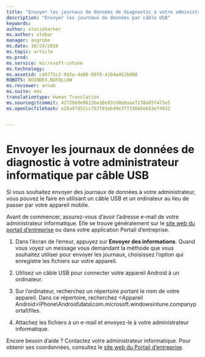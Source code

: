 ```yaml
---
title: "Envoyer les journaux de données de diagnostic à votre administrateur informatique par câble USB | Microsoft Intune"
description: "Envoyer les journaux de données par câble USB"
keywords: 
author: staciebarker
ms.author: stabar
manager: angrobe
ms.date: 10/24/2016
ms.topic: article
ms.prod: 
ms.service: microsoft-intune
ms.technology: 
ms.assetid: c46775c2-9d2a-4a88-89f0-4104a462b898
ROBOTS: NOINDEX,NOFOLLOW
ms.reviewer: arnab
ms.suite: ems
translationtype: Human Translation
ms.sourcegitcommit: 42720b0e0613be10e83cb0e8aae7170a85f473e5
ms.openlocfilehash: e26a97d52cc753f83eb49e3f733668eb83ef4932


---
```



# Envoyer les journaux de données de diagnostic à votre administrateur informatique par câble USB

Si vous souhaitez envoyer des journaux de données à votre administrateur, vous pouvez le faire en utilisant un câble USB et un ordinateur au lieu de passer par votre appareil mobile.

 Avant de commencer, assurez-vous d’avoir l’adresse e-mail de votre administrateur informatique. Elle se trouve généralement sur le [site web du portail d’entreprise](http://portal.manage.microsoft.com) ou dans votre application Portail d’entreprise.

1.  Dans l’écran de l’erreur, appuyez sur **Envoyer des informations**. Quand vous voyez un message vous demandant la méthode que vous souhaitez utiliser pour envoyer les journaux, choisissez l’option qui enregistre les fichiers sur votre appareil.

2.  Utilisez un câble USB pour connecter votre appareil Android à un ordinateur.

3.  Sur l’ordinateur, recherchez un répertoire portant le nom de votre appareil. Dans ce répertoire, recherchez &lt;Appareil Android&gt;\Phone\Android\data\com.microsoft.windowsintune.companyportal\files\.

4.  Attachez les fichiers à un e-mail et envoyez-le à votre administrateur informatique.

Encore besoin d’aide ? Contactez votre administrateur informatique. Pour obtenir ses coordonnées, consultez le [site web du Portail d’entreprise](http://portal.manage.microsoft.com).



<!--HONumber=Oct16_HO2-->



